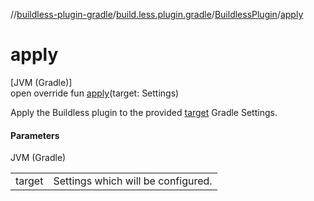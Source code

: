 //[buildless-plugin-gradle](../../../index.md)/[build.less.plugin.gradle](../index.md)/[BuildlessPlugin](index.md)/[apply](apply.md)

# apply

[JVM (Gradle)]\
open override fun [apply](apply.md)(target: Settings)

Apply the Buildless plugin to the provided [target](apply.md) Gradle Settings.

#### Parameters

JVM (Gradle)

| | |
|---|---|
| target | Settings which will be configured. |

